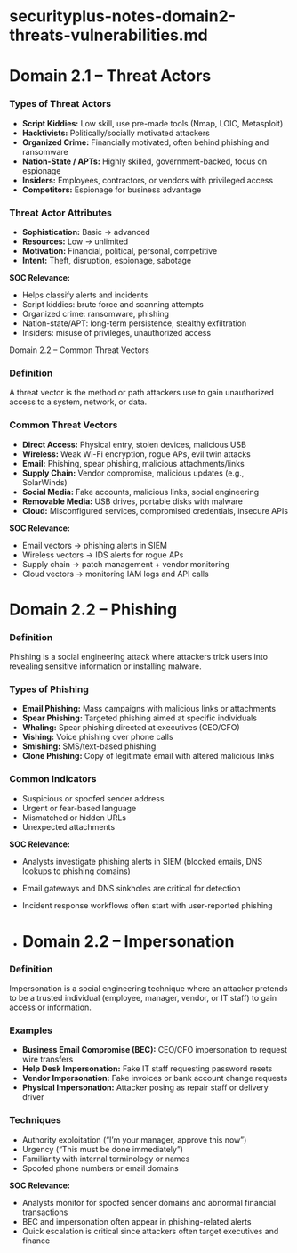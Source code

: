 # securityplus-notes-domain2-threats-vulnerabilities.md

# Domain 2.1 – Threat Actors

### Types of Threat Actors
- **Script Kiddies:** Low skill, use pre-made tools (Nmap, LOIC, Metasploit)
- **Hacktivists:** Politically/socially motivated attackers
- **Organized Crime:** Financially motivated, often behind phishing and ransomware
- **Nation-State / APTs:** Highly skilled, government-backed, focus on espionage
- **Insiders:** Employees, contractors, or vendors with privileged access
- **Competitors:** Espionage for business advantage

### Threat Actor Attributes
- **Sophistication:** Basic → advanced
- **Resources:** Low → unlimited
- **Motivation:** Financial, political, personal, competitive
- **Intent:** Theft, disruption, espionage, sabotage

**SOC Relevance:**
- Helps classify alerts and incidents
- Script kiddies: brute force and scanning attempts
- Organized crime: ransomware, phishing
- Nation-state/APT: long-term persistence, stealthy exfiltration
- Insiders: misuse of privileges, unauthorized access

 Domain 2.2 – Common Threat Vectors

### Definition
A threat vector is the method or path attackers use to gain unauthorized access to a system, network, or data.

### Common Threat Vectors
- **Direct Access:** Physical entry, stolen devices, malicious USB
- **Wireless:** Weak Wi-Fi encryption, rogue APs, evil twin attacks
- **Email:** Phishing, spear phishing, malicious attachments/links
- **Supply Chain:** Vendor compromise, malicious updates (e.g., SolarWinds)
- **Social Media:** Fake accounts, malicious links, social engineering
- **Removable Media:** USB drives, portable disks with malware
- **Cloud:** Misconfigured services, compromised credentials, insecure APIs

**SOC Relevance:**
- Email vectors → phishing alerts in SIEM
- Wireless vectors → IDS alerts for rogue APs
- Supply chain → patch management + vendor monitoring
- Cloud vectors → monitoring IAM logs and API calls

# Domain 2.2 – Phishing

### Definition
Phishing is a social engineering attack where attackers trick users into revealing sensitive information or installing malware.

### Types of Phishing
- **Email Phishing:** Mass campaigns with malicious links or attachments
- **Spear Phishing:** Targeted phishing aimed at specific individuals
- **Whaling:** Spear phishing directed at executives (CEO/CFO)
- **Vishing:** Voice phishing over phone calls
- **Smishing:** SMS/text-based phishing
- **Clone Phishing:** Copy of legitimate email with altered malicious links

### Common Indicators
- Suspicious or spoofed sender address
- Urgent or fear-based language
- Mismatched or hidden URLs
- Unexpected attachments

**SOC Relevance:**
- Analysts investigate phishing alerts in SIEM (blocked emails, DNS lookups to phishing domains)
- Email gateways and DNS sinkholes are critical for detection
- Incident response workflows often start with user-reported phishing

- # Domain 2.2 – Impersonation

### Definition
Impersonation is a social engineering technique where an attacker pretends to be a trusted individual (employee, manager, vendor, or IT staff) to gain access or information.

### Examples
- **Business Email Compromise (BEC):** CEO/CFO impersonation to request wire transfers
- **Help Desk Impersonation:** Fake IT staff requesting password resets
- **Vendor Impersonation:** Fake invoices or bank account change requests
- **Physical Impersonation:** Attacker posing as repair staff or delivery driver

### Techniques
- Authority exploitation (“I’m your manager, approve this now”)
- Urgency (“This must be done immediately”)
- Familiarity with internal terminology or names
- Spoofed phone numbers or email domains

**SOC Relevance:**
- Analysts monitor for spoofed sender domains and abnormal financial transactions
- BEC and impersonation often appear in phishing-related alerts
- Quick escalation is critical since attackers often target executives and finance

